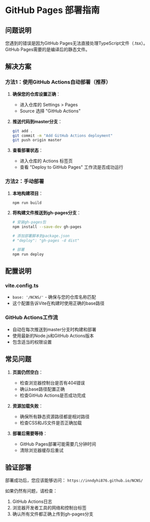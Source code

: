 # GitHub Pages 部署指南

## 问题说明
您遇到的错误是因为GitHub Pages无法直接处理TypeScript文件（.tsx）。GitHub Pages需要的是编译后的静态文件。

## 解决方案

### 方法1：使用GitHub Actions自动部署（推荐）

1. **确保您的仓库设置正确**：
   - 进入仓库的 Settings > Pages
   - Source 选择 "GitHub Actions"

2. **推送代码到master分支**：
   ```bash
   git add .
   git commit -m "Add GitHub Actions deployment"
   git push origin master
   ```

3. **查看部署状态**：
   - 进入仓库的 Actions 标签页
   - 查看 "Deploy to GitHub Pages" 工作流是否成功运行

### 方法2：手动部署

1. **本地构建项目**：
   ```bash
   npm run build
   ```

2. **将构建文件推送到gh-pages分支**：
   ```bash
   # 安装gh-pages包
   npm install --save-dev gh-pages
   
   # 添加部署脚本到package.json
   # "deploy": "gh-pages -d dist"
   
   # 部署
   npm run deploy
   ```

## 配置说明

### vite.config.ts
- `base: '/NCNS/'` - 确保与您的仓库名称匹配
- 这个配置告诉Vite在构建时使用正确的base路径

### GitHub Actions工作流
- 自动在每次推送到master分支时构建和部署
- 使用最新的Node.js和GitHub Actions版本
- 包含适当的权限设置

## 常见问题

1. **页面仍然空白**：
   - 检查浏览器控制台是否有404错误
   - 确认base路径配置正确
   - 检查GitHub Actions是否成功完成

2. **资源加载失败**：
   - 确保所有静态资源路径都是相对路径
   - 检查CSS和JS文件是否正确加载

3. **部署后需要等待**：
   - GitHub Pages部署可能需要几分钟时间
   - 清除浏览器缓存后重试

## 验证部署

部署成功后，您应该能够访问：
`https://inndyhi876.github.io/NCNS/`

如果仍然有问题，请检查：
1. GitHub Actions日志
2. 浏览器开发者工具的网络和控制台标签
3. 确认所有文件都正确上传到gh-pages分支 